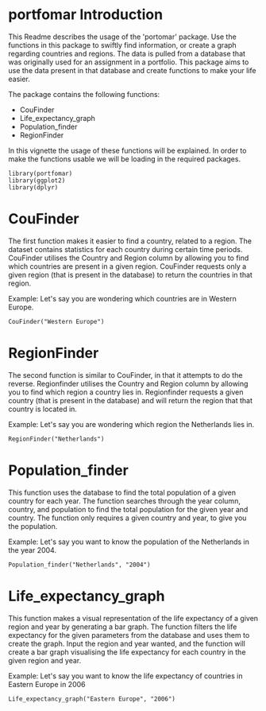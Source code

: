 # portfomar Introduction

This Readme describes the usage of the 'portomar' package. Use the functions in this package to swiftly find information, or create a graph regarding countries and regions. The data is pulled from a database that was originally used for an assignment in a portfolio. This package aims to use the data present in that database and create functions to make your life easier.

The package contains the following functions:
<ul>
<li>CouFinder</li>
<li>Life_expectancy_graph</li>
<li>Population_finder</li>
<li>RegionFinder</li>
</ul>

In this vignette the usage of these functions will be explained. In order to make the functions usable we will be loading in the required packages.


```{r setup}
library(portfomar)
library(ggplot2)
library(dplyr)
```

# CouFinder

The first function makes it easier to find a country, related to a region. The dataset contains statistics for each country during certain time periods. CouFinder utilises the Country and Region column by allowing you to find which countries are present in a given region. CouFinder requests only a given region (that is present in the database) to return the countries in that region.

Example: Let's say you are wondering which countries are in Western Europe.
```{r Coufinder_check}
CouFinder("Western Europe")
```


# RegionFinder

The second function is similar to CouFinder, in that it attempts to do the reverse. Regionfinder utilises the Country and Region column by allowing you to find which region a country lies in. Regionfinder requests a given country (that is present in the database) and will return the region that that country is located in.

Example: Let's say you are wondering which region the Netherlands lies in.
```{r RegionFinder_check}
RegionFinder("Netherlands")
```


# Population_finder

This function uses the database to find the total population of a given country for each year. The function searches through the year column, country, and population to find the total population for the given year and country. The function only requires a given country and year, to give you the population.

Example: Let's say you want to know the population of the Netherlands in the year 2004.
```{r Population_finder_check}
Population_finder("Netherlands", "2004")
```


# Life_expectancy_graph

This function makes a visual representation of the life expectancy of a given region and year by generating a bar graph. The function filters the life expectancy for the given parameters from the database and uses them to create the graph. Input the region and year wanted, and the function will create a bar graph visualising the life expectancy for each country in the given region and year.

Example: Let's say you want to know the life expectancy of countries in Eastern Europe in 2006
```{r Life_expectancy_graph_check}
Life_expectancy_graph("Eastern Europe", "2006")
```
